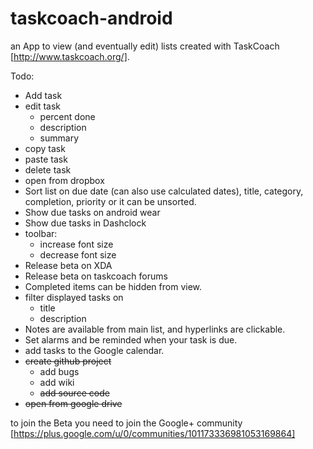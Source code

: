 taskcoach-android
=================

an App to view (and eventually edit) lists created with TaskCoach [http://www.taskcoach.org/].

Todo:
 * Add task
 * edit task
   * percent done
   * description
   * summary
 * copy task
 * paste task
 * delete task
 * open from dropbox
 * Sort list on due date (can also use calculated dates), title, category, completion, priority or it can be unsorted.
 * Show due tasks on android wear
 * Show due tasks in Dashclock
 * toolbar:
   * increase font size
   * decrease font size
 * Release beta on XDA
 * Release beta on taskcoach forums
 * Completed items can be hidden from view.
 * filter displayed tasks on
   * title
   * description
 * Notes are available from main list, and hyperlinks are clickable.
 * Set alarms and be reminded when your task is due.
 * add tasks to the Google calendar.
 * ~~create github project~~
   * add bugs
   * add wiki
   * ~~add source code~~
 * ~~open from google drive~~


to join the Beta you need to join the Google+ community [https://plus.google.com/u/0/communities/101173336981053169864]
